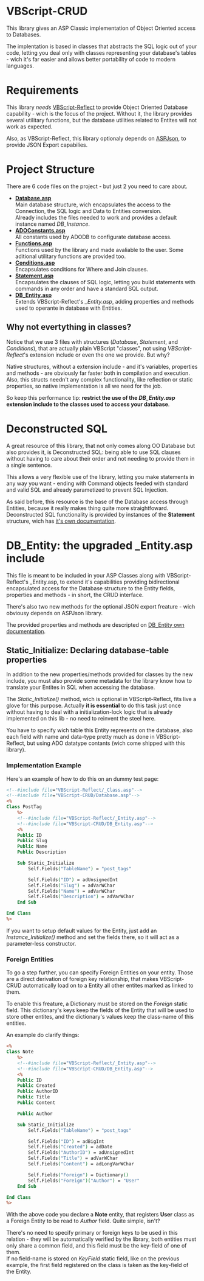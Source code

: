 # VBScript-CRUD

This library gives an ASP Classic implementation of Object Oriented access to Databases.

The implentation is based in classes that abstracts the SQL logic out of your code, letting you deal only with classes representing your database's tables - wich it's far easier and allows better portability of code to modern languages.

# Requirements

This library *needs* [VBScript-Reflect](https://github.com/the-linck/VBScript-Reflect) to provide Object Oriented Database capability - wich is the focus of the project. Without it, the library provides several utilitary functions, but the database utilities related to Entites will not work as expected.

Also, as VBScript-Reflect, this library optionaly depends on [ASPJson](https://github.com/rcdmk/aspJSON), to provide JSON Export capabilies.

# Project Structure

There are 6 code files on the project - but just 2 you need to care about.

* **[Database.asp](docs/Database.md)**  
    Main database structure, wich encapsulates the access to the Connection, the SQL logic and Data to Entities conversion.  
    Already includes the files needed to work and provides a default instance named *DB_Instance*.
* **[ADOConstants.asp](docs/ADOConstants.md)**  
    All constants used by ADODB to configurate database access.
* **[Functions.asp](docs/Functions.md)**  
    Functions used by the library and made avaliable to the user. Some aditional utilitary functions are provided too.
* **[Conditions.asp](docs/Conditions.md)**  
    Encapsulates conditions for Where and Join clauses.
* [**Statement.asp**](docs/Statement.md)  
    Encapsulates the clauses of SQL logic, letting you build statements with commands in any order and have a standard SQL output.
* [**DB_Entity.asp**](docs/DB_Entity.md)  
    Extends VBScript-Reflect's *_Entity.asp*, adding properties and methods used to operante in database with Entities.


## Why not evertything in classes?

Notice that we use 3 files with structures (*Database*, *Statement*, and *Conditions*), that are actually plain VBScript "classes", not using *VBScript-Reflect*'s extension include or even the one we provide. But why?

Native structures, without a extension include - and it's variables, properties and methods - are obviously far faster both in compilation and execution.
Also, this structs needn't any complex functionality, like reflection or static properties, so native implementation is all we need for the job.

So keep this performance tip: **restrict the use of the *DB_Entity.asp* extension include to the classes used to access your database**.

# Deconstructed SQL

A great resource of this library, that not only comes along OO Database but also provides it, is Deconstructed SQL: being able to use SQL clauses without having to care about their order and not needing to provide them in a single sentence.

This allows a very flexible use of the library, letting you make statements in any way you want - ending with Command objects feeded with standard and valid SQL and already parametized to prevent SQL Injection.


As said before, this resource is the base of the Database access through Entities, because it really makes thing quite more straightfoward.
Deconstructed SQL functionality is provided by instances of the **Statement** structure, wich has [it's own documentation](docs/Statement.md).



# DB_Entity: the upgraded _Entity.asp include

This file is meant to be included in your ASP Classes along with VBScript-Reflect's _Entity.asp, to extend it's capabilities providing bidirectional encapsulated access for the Database structure to the Entity fields, properties and methods - in short, the CRUD interface.

There's also two new methods for the optional JSON export freature - wich obviousy depends on ASPJson library.

The provided properties and methods are descripted on [DB_Entity own documentation](docs/DB_Entity.md).



## Static_Initialize: Declaring database-table properties

In addition to the new properties/methods provided for classes by the new include, you must also provide some metadata for the library know how to translate your Entites in SQL when accessing the database.

The *Static_Initialize()* method, wich is optional in VBScript-Reflect, fits live a glove for this purpose. Actually **it is essential** to do this task just once without having to deal with a initialization-lock logic that is already implemented on this lib - no need to reinvent the steel here.

You have to specify wich table this Entity represents on the database, also each field with name and data-type pretty much as done in VBScript-Reflect, but using ADO datatype contants (wich come shipped with this library).



### Implementation Example

Here's an example of how to do this on an dummy test page:

```ASP
<!--#include file="VBScript-Reflect/_Class.asp"-->
<!--#include file="VBScript-CRUD/Database.asp"-->
<%
Class PostTag
    %>
    <!--#include file="VBScript-Reflect/_Entity.asp"-->
    <!--#include file="VBScript-CRUD/DB_Entity.asp"-->
    <%
    Public ID
    Public Slug
    Public Name
    Public Description

    Sub Static_Initialize
        Self.Fields("TableName") = "post_tags"

        Self.Fields("ID") = adUnsignedInt
        Self.Fields("Slug") = adVarWChar
        Self.Fields("Name") = adVarWChar
        Self.Fields("Description") = adVarWChar
    End Sub

End Class
%>
```

If you want to setup default values for the Entity, just add an *Instance_Initialize()* method and set the fields there, so it will act as a parameter-less constructor.

### Foreign Entities

To go a step further, you can specify Foreign Entities on your entity. Those are  a direct derivation of foreign key relationship, that makes VBScript-CRUD automatically load on to a Entity all other entites marked as linked to them.

To enable this freature, a Dictionary must be stored on the *Foreign* static field. This dictionary's keys keep the fields of the Entity that will be used to store other entites, and the dictionary's values keep the class-name of this entities.

An example do clarify things:

```ASP
<%
Class Note
    %>
    <!--#include file="VBScript-Reflect/_Entity.asp"-->
    <!--#include file="VBScript-CRUD/DB_Entity.asp"-->
    <%
    Public ID
    Public Created
    Public AuthorID
    Public Title
    Public Content

    Public Author

    Sub Static_Initialize
        Self.Fields("TableName") = "post_tags"

        Self.Fields("ID") = adBigInt
        Self.Fields("Created") = adDate
        Self.Fields("AuthorID") = adUnsignedInt
        Self.Fields("Title") = adVarWChar
        Self.Fields("Content") = adLongVarWChar

        Self.Fields("Foreign") = Dictionary()
        Self.Fields("Foreign")("Author") = "User"
    End Sub

End Class
%>
```

With the above code you declare a **Note** entity, that registers **User** class as a Foreign Entity to be read to *Author* field. Quite simple, isn't?

There's no need to specify primary or foreign keys to be used in this relation - they will be automatically verified by the library, both entities must only share a common field, and this field must be the key-field of one of them.  
If no field-name is stored on *KeyField* static field, like on the previous example, the first field registered on the class is taken as the key-field of the Entity.
